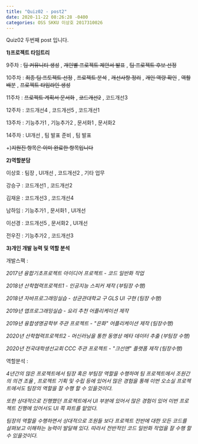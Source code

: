 ```yaml
---
title: "Quiz02 - post2"
date: 2020-11-22 08:26:28 -0400
categories: OSS SKKU 이상호 2017310026
---
```


Quiz02 두번째 post 입니다.

**1)프로젝트 타임트리**

9주차 : <s>팀 커뮤니티 생성</s> , <s>개인별 프로젝트 제안서 발표</s> , <s>팀 프로젝트 후보 선정</s>

10주차 : <s>최종 팀 프토젝트 선정</s> , <s>프로젝트 분석</s> , <s>개선사항 정리</s> , <s>개인 역량 확인</s> , <s>역할 배분</s> , <s>프로젝트 타임라인 생성</s>

11주차 : <s>프로젝트 계획서 문서화</s> , <s>코드개선2</s> , 코드개선3

12주차 : 코드개선4 , 코드개선5 , 코드개선1

13주차 : 기능추가1 , 기능추가2 , 문서화1 , 문서화2

14주차 : UI개선 , 팀 발표 준비 , 팀 발표

+)<s>지원진 항목은 이미 완료한 항목입니다</s>


**2)역할분담**

이상호 : 팀장 , UI개선 , 코드개선2 , 기타 업무

강승구 : 코드개선1 , 코드개선2

김재윤 : 코드개선3 , 코드개선4

남하임 : 기능추가1 , 문서화1 , UI개선

이선경 : 코드개선5 , 문서화2 , UI개선

전우진 : 기능추가2 , 코드개선3

**3)개인 개발 능력 및 역할 분석**

개발스팩 : 

*2017년 융합기초프로젝트 아이디어 프로젝트 - 코드 일반화 작업*

*2018년 산학협력프로젝트1 - 인공지능 스피커 제작 (부팀장 수행)*

*2018년 자바프로그래밍실습 - 성균관대학교 구 GLS UI 구현 (팀장 수행)*

*2019년 앱프로그래밍실습 - 요리 추천 어플리케이션 제작*

*2019년 융합생명공학부 주관 프로젝트 - "은화" 어플리케이션 제작 (팀장수행)*

*2020년 산학협력프로젝트2 - 머신러닝을 통한 동영상 메타 데이터 추출 (부팀장 수행)*

*2020년 전국대학생선교회 CCC 주관 프로젝트 - "크선맨" 플랫폼 제작 (팀장수행)*

역할분석 :

*4년간의 많은 프로젝트에서 팀장 혹은 부팀장 역할을 수행하며 팀 프로젝트에서 조원간의 의견 조율 , 프로젝트 기획 및 수립 등에 있어서 많은 경험을 통해 이번 오소실 프로젝트에서도 팀장의 역할을 잘 수행 할 수 있을것이다.*

*또한 상대적으로 진행했던 프로젝트에서 UI 부분에 있어서 많은 경험이 있어 이번 프로젝트 진행에 있어서도 UI 쪽 파트를 맡았다.*

*팀장의 역할을 수행하면서 상대적으로 조원들 보다 프로젝트 전반에 대한 모든 코드를 살펴보고 이해하는 능력이 발달해 있다. 따라서 전반적인 코드 일반화 작업을 잘 수행 할 수 있을것이다.*
